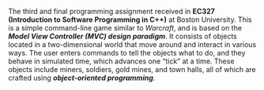 The third and final programming assignment received in **EC327 (Introduction to Software Programming in C++)** at Boston University. This is a simple command-line game similar to _Warcraft_, and is based on the ***Model View Controller (MVC) design paradigm***. It consists of objects located in a two-dimensional world that move around and interact in various ways. The user enters commands to tell the objects what to do, and they behave in simulated time, which advances one “tick” at a time. These objects include miners, soldiers, gold mines, and town halls, all of which are crafted using ***object-oriented programming***.
